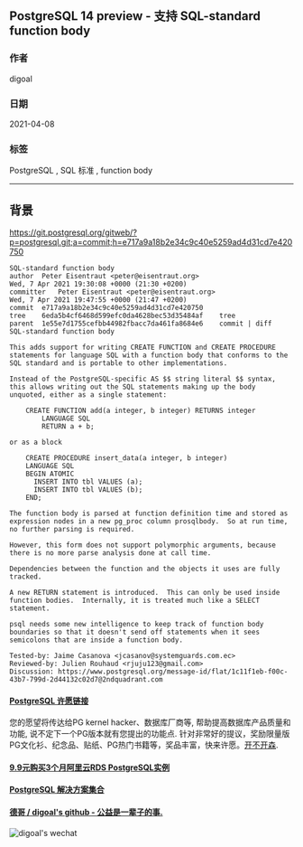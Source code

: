 ## PostgreSQL 14 preview - 支持 SQL-standard function body   
        
### 作者        
digoal        
        
### 日期        
2021-04-08         
        
### 标签        
PostgreSQL , SQL 标准 , function body    
        
----        
        
## 背景      
https://git.postgresql.org/gitweb/?p=postgresql.git;a=commit;h=e717a9a18b2e34c9c40e5259ad4d31cd7e420750  
    
```  
SQL-standard function body  
author	Peter Eisentraut <peter@eisentraut.org>	  
Wed, 7 Apr 2021 19:30:08 +0000 (21:30 +0200)  
committer	Peter Eisentraut <peter@eisentraut.org>	  
Wed, 7 Apr 2021 19:47:55 +0000 (21:47 +0200)  
commit	e717a9a18b2e34c9c40e5259ad4d31cd7e420750  
tree	6eda5b4cf6468d599efc0da4628bec53d35484af	tree  
parent	1e55e7d1755cefbb44982fbacc7da461fa8684e6	commit | diff  
SQL-standard function body  
  
This adds support for writing CREATE FUNCTION and CREATE PROCEDURE  
statements for language SQL with a function body that conforms to the  
SQL standard and is portable to other implementations.  
  
Instead of the PostgreSQL-specific AS $$ string literal $$ syntax,  
this allows writing out the SQL statements making up the body  
unquoted, either as a single statement:  
  
    CREATE FUNCTION add(a integer, b integer) RETURNS integer  
        LANGUAGE SQL  
        RETURN a + b;  
  
or as a block  
  
    CREATE PROCEDURE insert_data(a integer, b integer)  
    LANGUAGE SQL  
    BEGIN ATOMIC  
      INSERT INTO tbl VALUES (a);  
      INSERT INTO tbl VALUES (b);  
    END;  
  
The function body is parsed at function definition time and stored as  
expression nodes in a new pg_proc column prosqlbody.  So at run time,  
no further parsing is required.  
  
However, this form does not support polymorphic arguments, because  
there is no more parse analysis done at call time.  
  
Dependencies between the function and the objects it uses are fully  
tracked.  
  
A new RETURN statement is introduced.  This can only be used inside  
function bodies.  Internally, it is treated much like a SELECT  
statement.  
  
psql needs some new intelligence to keep track of function body  
boundaries so that it doesn't send off statements when it sees  
semicolons that are inside a function body.  
  
Tested-by: Jaime Casanova <jcasanov@systemguards.com.ec>  
Reviewed-by: Julien Rouhaud <rjuju123@gmail.com>  
Discussion: https://www.postgresql.org/message-id/flat/1c11f1eb-f00c-43b7-799d-2d44132c02d7@2ndquadrant.com  
```  
    
  
#### [PostgreSQL 许愿链接](https://github.com/digoal/blog/issues/76 "269ac3d1c492e938c0191101c7238216")
您的愿望将传达给PG kernel hacker、数据库厂商等, 帮助提高数据库产品质量和功能, 说不定下一个PG版本就有您提出的功能点. 针对非常好的提议，奖励限量版PG文化衫、纪念品、贴纸、PG热门书籍等，奖品丰富，快来许愿。[开不开森](https://github.com/digoal/blog/issues/76 "269ac3d1c492e938c0191101c7238216").  
  
  
#### [9.9元购买3个月阿里云RDS PostgreSQL实例](https://www.aliyun.com/database/postgresqlactivity "57258f76c37864c6e6d23383d05714ea")
  
  
#### [PostgreSQL 解决方案集合](https://yq.aliyun.com/topic/118 "40cff096e9ed7122c512b35d8561d9c8")
  
  
#### [德哥 / digoal's github - 公益是一辈子的事.](https://github.com/digoal/blog/blob/master/README.md "22709685feb7cab07d30f30387f0a9ae")
  
  
![digoal's wechat](../pic/digoal_weixin.jpg "f7ad92eeba24523fd47a6e1a0e691b59")
  
